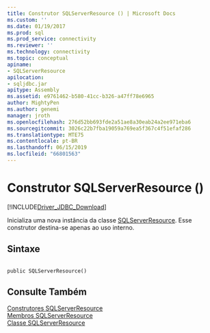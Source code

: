 ```yaml
---
title: Construtor SQLServerResource () | Microsoft Docs
ms.custom: ''
ms.date: 01/19/2017
ms.prod: sql
ms.prod_service: connectivity
ms.reviewer: ''
ms.technology: connectivity
ms.topic: conceptual
apiname:
- SQLServerResource
apilocation:
- sqljdbc.jar
apitype: Assembly
ms.assetid: e9761462-b580-41cc-b326-a47ff78e6965
author: MightyPen
ms.author: genemi
manager: jroth
ms.openlocfilehash: 276d52bb693fde2a51ae8a30eab24a2ee971eba6
ms.sourcegitcommit: 3026c22b7fba19059a769ea5f367c4f51efaf286
ms.translationtype: MTE75
ms.contentlocale: pt-BR
ms.lasthandoff: 06/15/2019
ms.locfileid: "66801563"
---
```

# <a name="sqlserverresource-constructor-"></a>Construtor SQLServerResource ()
[!INCLUDE[Driver_JDBC_Download](../../../includes/driver_jdbc_download.md)]

  Inicializa uma nova instância da classe [SQLServerResource](../../../connect/jdbc/reference/sqlserverresource-class.md). Esse construtor destina-se apenas ao uso interno.  
  
## <a name="syntax"></a>Sintaxe  
  
```  
  
public SQLServerResource()  
```  
  
## <a name="see-also"></a>Consulte Também  
 [Construtores SQLServerResource](../../../connect/jdbc/reference/sqlserverresource-constructors.md)   
 [Membros SQLServerResource](../../../connect/jdbc/reference/sqlserverresource-members.md)   
 [Classe SQLServerResource](../../../connect/jdbc/reference/sqlserverresource-class.md)  
  
  
